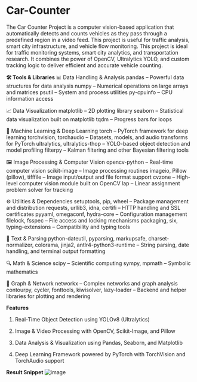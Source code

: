 # Car-Counter
The Car Counter Project is a computer vision-based application that automatically detects and counts vehicles as they pass through a predefined region in a video feed. This project is useful for traffic analysis, smart city infrastructure, and vehicle flow monitoring.
This project is ideal for traffic monitoring systems, smart city analytics, and transportation research. It combines the power of OpenCV, Ultralytics YOLO, and custom tracking logic to deliver efficient and accurate vehicle counting.

**🛠️ Tools & Libraries**
📊 Data Handling & Analysis
pandas – Powerful data structures for data analysis
numpy – Numerical operations on large arrays and matrices
psutil – System and process utilities
py-cpuinfo – CPU information access

📈 Data Visualization
matplotlib – 2D plotting library
seaborn – Statistical data visualization built on matplotlib
tqdm – Progress bars for loops

🧠 Machine Learning & Deep Learning
torch – PyTorch framework for deep learning
torchvision, torchaudio – Datasets, models, and audio transforms for PyTorch
ultralytics, ultralytics-thop – YOLO-based object detection and model profiling
filterpy – Kalman filtering and other Bayesian filtering tools

🖼️ Image Processing & Computer Vision
opencv-python – Real-time computer vision
scikit-image – Image processing routines
imageio, Pillow (pillow), tifffile – Image input/output and file format support
cvzone – High-level computer vision module built on OpenCV
lap – Linear assignment problem solver for tracking

⚙️ Utilities & Dependencies
setuptools, pip, wheel – Package management and distribution
requests, urllib3, idna, certifi – HTTP handling and SSL certificates
pyyaml, omegaconf, hydra-core – Configuration management
filelock, fsspec – File access and locking mechanisms
packaging, six, typing-extensions – Compatibility and typing tools

🔣 Text & Parsing
python-dateutil, pyparsing, markupsafe, charset-normalizer, colorama, jinja2, antlr4-python3-runtime – String parsing, date handling, and terminal output formatting

🔍 Math & Science
scipy – Scientific computing
sympy, mpmath – Symbolic mathematics

🔗 Graph & Network
networkx – Complex networks and graph analysis
contourpy, cycler, fonttools, kiwisolver, lazy-loader – Backend and helper libraries for plotting and rendering

**Features**
1. Real-Time Object Detection using YOLOv8 (Ultralytics)

2. Image & Video Processing with OpenCV, Scikit-Image, and Pillow

3. Data Analysis & Visualization using Pandas, Seaborn, and Matplotlib

4. Deep Learning Framework powered by PyTorch with TorchVision and TorchAudio support

**Result Snippet**
![image](https://github.com/user-attachments/assets/6a4040a4-4a24-488c-ab18-5806e675c65f)






